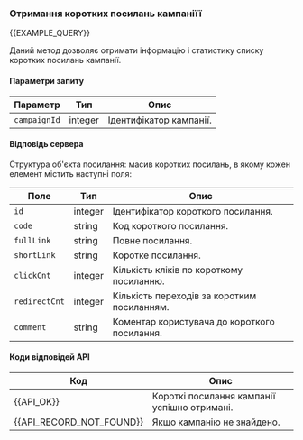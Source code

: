 ### Отримання коротких посилань кампаніїї
{{EXAMPLE_QUERY}}

Даний метод дозволяє отримати інформацію і статистику списку коротких посилань кампанії. 
#### Параметри запиту

Параметр          | Тип     | Опис
------------------|---------|-----------
`campaignId`      | integer | Ідентифікатор кампанії.


#### Відповідь сервера

Структура об'єкта посилання: масив коротких посилань, в якому кожен елемент містить наступні поля:

Поле          | Тип     | Опис
--------------|---------|-----------
`id`          | integer | Ідентифікатор короткого посилання.
`code`        | string  | Код короткого посилання.
`fullLink`    | string  | Повне посилання.
`shortLink`   | string  | Коротке посилання.
`clickCnt`    | integer | Кількість кліків по короткому посиланню.
`redirectCnt` | integer | Кількість переходів за коротким посиланням.
`comment`     | string  | Коментар користувача до короткого посилання. 

#### Коди відповідей API

Код                      | Опис
-------------------------|-----------
{{API_OK}} | Короткі посилання кампанії успішно отримані.
{{API_RECORD_NOT_FOUND}} | Якщо кампанію не знайдено.

